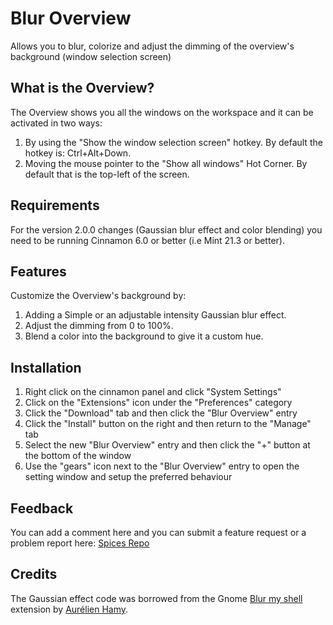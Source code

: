 # Blur Overview

Allows you to blur, colorize and adjust the dimming of the overview's background (window selection screen)

## What is the Overview?

The Overview shows you all the windows on the workspace and it can be activated in two ways:

1. By using the "Show the window selection screen" hotkey. By default the hotkey is: Ctrl+Alt+Down.
2. Moving the mouse pointer to the "Show all windows" Hot Corner. By default that is the top-left of the screen.

## Requirements

For the version 2.0.0 changes (Gaussian blur effect and color blending) you need to be running Cinnamon 6.0 or better (i.e Mint 21.3 or better).

## Features

Customize the Overview's background by:

1. Adding a Simple or an adjustable intensity Gaussian blur effect.
2. Adjust the dimming from 0 to 100%.
3. Blend a color into the background to give it a custom hue.

## Installation

1. Right click on the cinnamon panel and click "System Settings"
2. Click on the "Extensions" icon under the "Preferences" category
3. Click the "Download" tab and then click the "Blur Overview" entry
4. Click the "Install" button on the right and then return to the "Manage" tab
5. Select the new "Blur Overview" entry and then click the "+" button at the bottom of the window
6. Use the "gears" icon next to the "Blur Overview" entry to open the setting window and setup the preferred behaviour

## Feedback

You can add a comment here and you can submit a feature request or a problem report here: [Spices Repo](https://github.com/linuxmint/cinnamon-spices-extensions/issues/new/choose)

## Credits

The Gaussian effect code was borrowed from the Gnome [Blur my shell](https://github.com/aunetx/blur-my-shell) extension by [Aurélien Hamy](https://github.com/aunetx).
